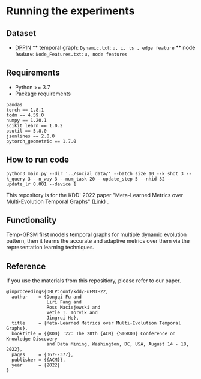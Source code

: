 # Running the experiments
## Dataset
* [DPPIN](https://github.com/DongqiFu/DPPIN)
** temporal graph: `Dynamic.txt`: ```u, i, ts , edge feature```
** node feature: `Node_Features.txt`: ```u, node features```

## Requirements
* Python >= 3.7
* Package requirements
```{bash}
pandas
torch == 1.8.1
tqdm == 4.59.0
numpy == 1.20.1
scikit_learn == 1.0.2
psutil == 5.8.0
jsonlines == 2.0.0
pytorch_geometric == 1.7.0
```

## How to run code
```{bash}
python3 main.py --dir '../social_data/' --batch_size 10 --k_shot 3 --k_query 3 --n_way 3 --num_task 20 --update_step 5 --nhid 32 --update_lr 0.001 --device 1
```


This repository is for the KDD' 2022 paper "Meta-Learned Metrics over Multi-Evolution Temporal Graphs" ([Link](https://dongqifu.github.io/publications/Temp-GFSM.pdf)) .

## Functionality
Temp-GFSM first models temporal graphs for multiple dynamic evolution pattern, then it learns the accurate and adaptive metrics over them via the representation learning techniques.

## Reference
If you use the materials from this repositiory, please refer to our paper.
```
@inproceedings{DBLP:conf/kdd/FuFMTH22,
  author    = {Dongqi Fu and
               Liri Fang and
               Ross Maciejewski and
               Vetle I. Torvik and
               Jingrui He},
  title     = {Meta-Learned Metrics over Multi-Evolution Temporal Graphs},
  booktitle = {{KDD} '22: The 28th {ACM} {SIGKDD} Conference on Knowledge Discovery
               and Data Mining, Washington, DC, USA, August 14 - 18, 2022},
  pages     = {367--377},
  publisher = {{ACM}},
  year      = {2022}
}
```